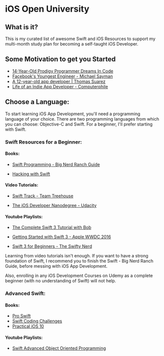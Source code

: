 # iOS Open University

## What is it?

This is my curated list of awesome Swift and iOS Resources to support my multi-month study plan for becoming a self-taught iOS Developer.

## Some Motivation to get you Started

* [14-Year-Old Prodigy Programmer Dreams In Code](https://www.youtube.com/watch?v=DBXZWB_dNsw)
* [Facebook's Youngest Engineer - Michael Sayman](https://www.youtube.com/watch?v=mmQG_BCiVHU)
* [A 12-year-old app developer | Thomas Suarez](https://www.youtube.com/watch?v=Fkd9TWUtFm0)
* [Life of an Indie App Developer - Computerphile](https://www.youtube.com/watch?v=yVRtJbXQsL8)

## Choose a Language:

To start learning iOS App Development, you'll need a programming language of your choice. There are two programming languages from which you can choose: Objective-C and Swift. For a beginner, I'll prefer starting with Swift.

### Swift Resources for a Beginner:

#### Books:
* [Swift Programming - Big Nerd Ranch Guide](https://www.bignerdranch.com/books/swift-programming/)

* [Hacking with Swift](https://www.hackingwithswift.com/read)

#### Video Tutorials:

* [Swift Track - Team Treehouse](https://teamtreehouse.com/tracks/learn-swift)

* [The iOS Developer Nanodegree - Udacity](https://www.udacity.com/course/ios-developer-nanodegree--nd003)

#### Youtube Playlists:

* [The Complete Swift 3 Tutorial with Bob](https://www.youtube.com/playlist?list=PL8btZwalbjYlRZh8Q1VK80Ly0YsZ7PZxx)

* [Getting Started with Swift 3 - Apple WWDC 2016](https://www.youtube.com/watch?v=AzesJrOcFDU)

* [Swift 3 for Beginners - The Swifty Nerd](https://www.youtube.com/playlist?list=PLvMYZOwDO7r3gDF1f23pWb19Awdt_wHom)

Learning from video tutorials isn't enough. If you want to have a strong foundation of Swift, I recommend you to finish the Swift - Big Nerd Ranch Guide, before messing with iOS App Development.

Also, enrolling in any iOS Development Courses on Udemy as a complete beginner (with no understanding of Swift) will not help.

### Advanced Swift:

#### Books:
* [Pro Swift](https://www.hackingwithswift.com/store/pro-swift)
* [Swift Coding Challenges](https://www.hackingwithswift.com/store/swift-coding-challenges)
* [Practical iOS 10](https://www.hackingwithswift.com/store/practical-ios10)

#### Youtube Playlists:
* [Swift Advanced Object Oriented Programming](https://www.youtube.com/playlist?list=PL8btZwalbjYmZwMwqeeAZKHsQ81GxiuaD)
